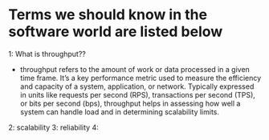 # Terms we should know in the software world are listed below

1: What is throughput??

- throughput refers to the amount of work or data processed in a given time frame. It’s a key performance metric used to measure the efficiency and capacity of a system, application, or network. Typically expressed in units like requests per second (RPS), transactions per second (TPS), or bits per second (bps), throughput helps in assessing how well a system can handle load and in determining scalability limits.

2: scalability
3: reliability
4: 